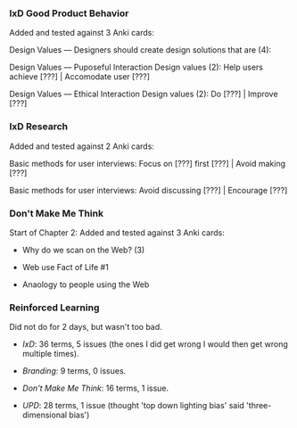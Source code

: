 ### IxD Good Product Behavior

Added and tested against 3 Anki cards:

Design Values — Designers should create design solutions that are (4):

Design Values — Puposeful Interaction Design values (2): Help users achieve [???] | Accomodate user [???]

Design Values — Ethical Interaction Design values (2): Do [???] | Improve [???]


### IxD Research

Added and tested against 2 Anki cards:

Basic methods for user interviews: Focus on [???] first [???] | Avoid making [???]

Basic methods for user interviews: Avoid discussing [???] | Encourage [???]


### Don't Make Me Think

Start of Chapter 2: Added and tested against 3 Anki cards:

* Why do we scan on the Web? (3)

* Web use Fact of Life #1

* Anaology to people using the Web

### Reinforced Learning

Did not do for 2 days, but wasn't too bad.

* *IxD*: 36 terms, 5 issues (the ones I did get wrong I would then get wrong multiple times).

* *Branding*: 9 terms, 0 issues.

* *Don't Make Me Think*: 16 terms, 1 issue.

* *UPD*: 28 terms, 1 issue (thought 'top down lighting bias' said 'three-dimensional bias')
